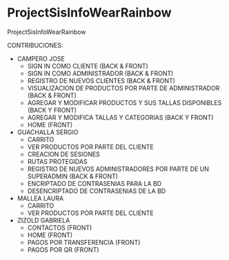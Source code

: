 # ProjectSisInfoWearRainbow
ProjectSisInfoWearRainbow


CONTRIBUCIONES:
- CAMPERO JOSE
  - SIGN IN COMO CLIENTE (BACK & FRONT)
  - SIGN IN COMO ADMINISTRADOR (BACK & FRONT)
  - REGISTRO DE NUEVOS CLIENTES (BACK & FRONT)
  - VISUALIZACION DE PRODUCTOS POR PARTE DE ADMINISTRADOR (BACK & FRONT)
  - AGREGAR Y MODIFICAR PRODUCTOS Y SUS TALLAS DISPONIBLES (BACK Y FRONT)
  - AGREGAR Y MODIFICA TALLAS Y CATEGORIAS (BACK Y FRONT)
  - HOME (FRONT)
- GUACHALLA SERGIO
  - CARRITO
  - VER PRODUCTOS POR PARTE DEL CLIENTE
  - CREACION DE SESIONES
  - RUTAS PROTEGIDAS
  - REGISTRO DE NUEVOS ADMINISTRADORES POR PARTE DE UN SUPERADMIN (BACK & FRONT)
  - ENCRIPTADO DE CONTRASENIAS PARA LA BD
  - DESENCRIPTADO DE CONTRASENIAS DE LA BD
- MALLEA LAURA
  - CARRITO
  - VER PRODUCTOS POR PARTE DEL CLIENTE
- ZIZOLD GABRIELA
  - CONTACTOS (FRONT)
  - HOME (FRONT)
  - PAGOS POR TRANSFERENCIA (FRONT)
  - PAGOS POR QR (FRONT)
